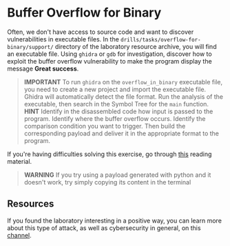 # Buffer Overflow for Binary

Often, we don't have access to source code and want to discover vulnerabilities in executable files.
In the `drills/tasks/overflow-for-binary/support/` directory of the laboratory resource archive, you will find an executable file.
Using `ghidra` or `gdb` for investigation, discover how to exploit the buffer overflow vulnerability to make the program display the message **Great success**.

> **IMPORTANT** To run `ghidra` on the `overflow_in_binary` executable file, you need to create a new project and import the executable file.
> Ghidra will automatically detect the file format.
> Run the analysis of the executable, then search in the Symbol Tree for the `main` function.
> **HINT** Identify in the disassembled code how input is passed to the program.
> Identify where the buffer overflow occurs.
> Identify the comparison condition you want to trigger.
> Then build the corresponding payload and deliver it in the appropriate format to the program.

If you're having difficulties solving this exercise, go through [this](../../../reading/README.md) reading material.

> **WARNING** If you try using a payload generated with python and it doesn't work, try simply copying its content in the terminal

## Resources

If you found the laboratory interesting in a positive way, you can learn more about this type of attack, as well as cybersecurity in general, on this [channel](https://www.youtube.com/c/LiveOverflow).
